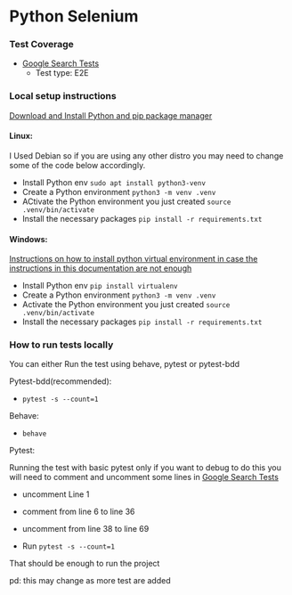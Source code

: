 # Python Selenium

### Test Coverage

- [Google Search Tests](./specs/search/google_test.py)
  - Test type: E2E

### Local setup instructions

[Download and Install Python and pip package manager](https://www.python.org/)

#### Linux:

I Used Debian so if you are using any other distro you may need to change some of the code below accordingly.
* Install Python env `sudo apt install python3-venv`
* Create a Python environment `python3 -m venv .venv`
* ACtivate the Python environment you just created `source .venv/bin/activate`
* Install the necessary packages `pip install -r requirements.txt`

#### Windows:

[Instructions on how to install python virtual environment in case the instructions in this documentation are not enough](https://mothergeo-py.readthedocs.io/en/latest/development/how-to/venv-win.html)

* Install Python env `pip install virtualenv`
* Create a Python environment `python3 -m venv .venv`
* Activate the Python environment you just created `source .venv/bin/activate`
* Install the necessary packages `pip install -r requirements.txt`

### How to run tests locally

You can either Run the test using behave, pytest or pytest-bdd

Pytest-bdd(recommended):

* `pytest -s --count=1`

Behave:

* `behave`

Pytest:

Running the test with basic pytest only if you want to debug
to do this you will need to comment and uncomment some lines in [Google Search Tests](./specs/search/google_test.py)

* uncomment Line 1
* comment from line 6 to line 36
* uncomment from line 38 to line 69

* Run `pytest -s --count=1`

That should be enough to run the project

pd: this may change as more test are added
